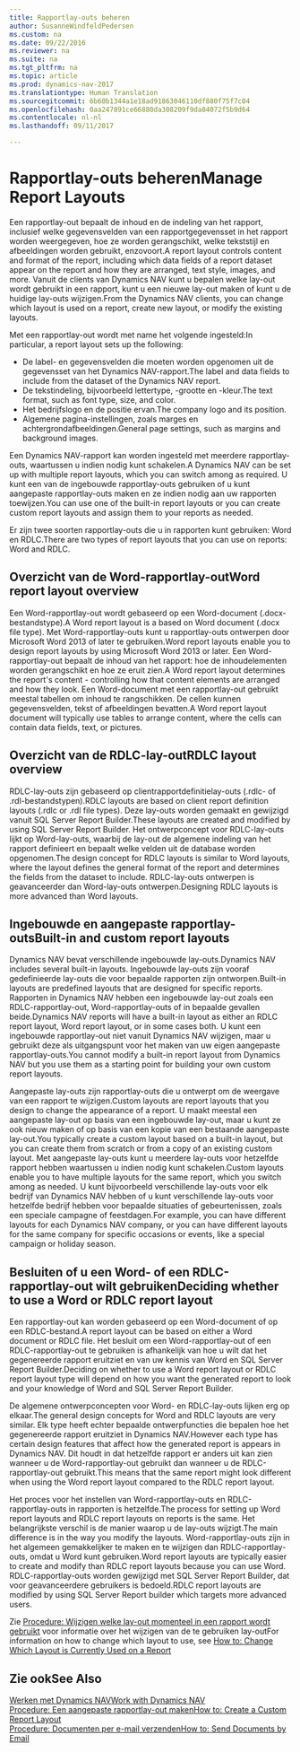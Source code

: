 ```yaml
---
title: Rapportlay-outs beheren
author: SusanneWindfeldPedersen
ms.custom: na
ms.date: 09/22/2016
ms.reviewer: na
ms.suite: na
ms.tgt_pltfrm: na
ms.topic: article
ms.prod: dynamics-nav-2017
ms.translationtype: Human Translation
ms.sourcegitcommit: 6b60b1344a1e18ad91863046110df880f75f7c04
ms.openlocfilehash: 0aa247891ce66880da308209f9da84072f5b9d64
ms.contentlocale: nl-nl
ms.lasthandoff: 09/11/2017

---
```

    
# <a name="manage-report-layouts"></a><span data-ttu-id="b3c1e-102">Rapportlay-outs beheren</span><span class="sxs-lookup"><span data-stu-id="b3c1e-102">Manage Report Layouts</span></span>
<span data-ttu-id="b3c1e-103">Een rapportlay-out bepaalt de inhoud en de indeling van het rapport, inclusief welke gegevensvelden van een rapportgegevensset in het rapport worden weergegeven, hoe ze worden gerangschikt, welke tekststijl en afbeeldingen worden gebruikt, enzovoort.</span><span class="sxs-lookup"><span data-stu-id="b3c1e-103">A report layout controls content and format of the report, including which data fields of a report dataset appear on the report and how they are arranged, text style, images, and more.</span></span> <span data-ttu-id="b3c1e-104">Vanuit de clients van Dynamics NAV kunt u bepalen welke lay-out wordt gebruikt in een rapport, kunt u een nieuwe lay-out maken of kunt u de huidige lay-outs wijzigen.</span><span class="sxs-lookup"><span data-stu-id="b3c1e-104">From the Dynamics NAV clients, you can change which layout is used on a report, create new layout, or modify the existing layouts.</span></span> 

<span data-ttu-id="b3c1e-105">Met een rapportlay-out wordt met name het volgende ingesteld:</span><span class="sxs-lookup"><span data-stu-id="b3c1e-105">In particular, a report layout sets up the following:</span></span>

- <span data-ttu-id="b3c1e-106">De label- en gegevensvelden die moeten worden opgenomen uit de gegevensset van het Dynamics NAV-rapport.</span><span class="sxs-lookup"><span data-stu-id="b3c1e-106">The label and data fields to include from the dataset of the Dynamics NAV report.</span></span>
- <span data-ttu-id="b3c1e-107">De tekstindeling, bijvoorbeeld lettertype, -grootte en -kleur.</span><span class="sxs-lookup"><span data-stu-id="b3c1e-107">The text format, such as font type, size, and color.</span></span>
- <span data-ttu-id="b3c1e-108">Het bedrijfslogo en de positie ervan.</span><span class="sxs-lookup"><span data-stu-id="b3c1e-108">The company logo and its position.</span></span>
- <span data-ttu-id="b3c1e-109">Algemene pagina-instellingen, zoals marges en achtergrondafbeeldingen.</span><span class="sxs-lookup"><span data-stu-id="b3c1e-109">General page settings, such as margins and background images.</span></span> 

<span data-ttu-id="b3c1e-110">Een Dynamics NAV-rapport kan worden ingesteld met meerdere rapportlay-outs, waartussen u indien nodig kunt schakelen.</span><span class="sxs-lookup"><span data-stu-id="b3c1e-110">A Dynamics NAV can be set up with multiple report layouts, which you can switch among as required.</span></span> <span data-ttu-id="b3c1e-111">U kunt een van de ingebouwde rapportlay-outs gebruiken of u kunt aangepaste rapportlay-outs maken en ze indien nodig aan uw rapporten toewijzen.</span><span class="sxs-lookup"><span data-stu-id="b3c1e-111">You can use one of the built-in report layouts or you can create custom report layouts and assign them to your reports as needed.</span></span>

<span data-ttu-id="b3c1e-112">Er zijn twee soorten rapportlay-outs die u in rapporten kunt gebruiken: Word en RDLC.</span><span class="sxs-lookup"><span data-stu-id="b3c1e-112">There are two types of report layouts that you can use on reports: Word and RDLC.</span></span>

## <a name="word-report-layout-overview"></a><span data-ttu-id="b3c1e-113">Overzicht van de Word-rapportlay-out</span><span class="sxs-lookup"><span data-stu-id="b3c1e-113">Word report layout overview</span></span>
<span data-ttu-id="b3c1e-114">Een Word-rapportlay-out wordt gebaseerd op een Word-document (.docx-bestandstype).</span><span class="sxs-lookup"><span data-stu-id="b3c1e-114">A Word report layout is a based on Word document (.docx file type).</span></span> <span data-ttu-id="b3c1e-115">Met Word-rapportlay-outs kunt u rapportlay-outs ontwerpen door Microsoft Word 2013 of later te gebruiken.</span><span class="sxs-lookup"><span data-stu-id="b3c1e-115">Word report layouts enable you to design report layouts by using Microsoft Word 2013 or later.</span></span> <span data-ttu-id="b3c1e-116">Een Word-rapportlay-out bepaalt de inhoud van het rapport: hoe de inhoudelementen worden gerangschikt en hoe ze eruit zien.</span><span class="sxs-lookup"><span data-stu-id="b3c1e-116">A Word report layout determines the report's content - controlling how that content elements are arranged and how they look.</span></span> <span data-ttu-id="b3c1e-117">Een Word-document met een rapportlay-out gebruikt meestal tabellen om inhoud te rangschikken. De cellen kunnen gegevensvelden, tekst of afbeeldingen bevatten.</span><span class="sxs-lookup"><span data-stu-id="b3c1e-117">A Word report layout document will typically use tables to arrange content, where the cells can contain data fields, text, or pictures.</span></span>

## <a name="rdlc-layout-overview"></a><span data-ttu-id="b3c1e-118">Overzicht van de RDLC-lay-out</span><span class="sxs-lookup"><span data-stu-id="b3c1e-118">RDLC layout overview</span></span>
<span data-ttu-id="b3c1e-119">RDLC-lay-outs zijn gebaseerd op clientrapportdefinitielay-outs (.rdlc- of .rdl-bestandstypen).</span><span class="sxs-lookup"><span data-stu-id="b3c1e-119">RDLC layouts are based on client report definition layouts (.rdlc or .rdl file types).</span></span> <span data-ttu-id="b3c1e-120">Deze lay-outs worden gemaakt en gewijzigd vanuit SQL Server Report Builder.</span><span class="sxs-lookup"><span data-stu-id="b3c1e-120">These layouts are created and modified by using SQL Server Report Builder.</span></span> <span data-ttu-id="b3c1e-121">Het ontwerpconcept voor RDLC-lay-outs lijkt op Word-lay-outs, waarbij de lay-out de algemene indeling van het rapport definieert en bepaalt welke velden uit de database worden opgenomen.</span><span class="sxs-lookup"><span data-stu-id="b3c1e-121">The design concept for RDLC layouts is similar to Word layouts, where the layout defines the general format of the report and determines the fields from the dataset to include.</span></span> <span data-ttu-id="b3c1e-122">RDLC-lay-outs ontwerpen is geavanceerder dan Word-lay-outs ontwerpen.</span><span class="sxs-lookup"><span data-stu-id="b3c1e-122">Designing RDLC layouts is more advanced than Word layouts.</span></span>

## <a name="built-in-and-custom-report-layouts"></a><span data-ttu-id="b3c1e-123">Ingebouwde en aangepaste rapportlay-outs</span><span class="sxs-lookup"><span data-stu-id="b3c1e-123">Built-in and custom report layouts</span></span>
<span data-ttu-id="b3c1e-124">Dynamics NAV bevat verschillende ingebouwde lay-outs.</span><span class="sxs-lookup"><span data-stu-id="b3c1e-124">Dynamics NAV includes several built-in layouts.</span></span> <span data-ttu-id="b3c1e-125">Ingebouwde lay-outs zijn vooraf gedefinieerde lay-outs die voor bepaalde rapporten zijn ontworpen.</span><span class="sxs-lookup"><span data-stu-id="b3c1e-125">Built-in layouts are predefined layouts that are designed for specific reports.</span></span> <span data-ttu-id="b3c1e-126">Rapporten in Dynamics NAV hebben een ingebouwde lay-out zoals een RDLC-rapportlay-out, Word-rapportlay-outs of in bepaalde gevallen beide.</span><span class="sxs-lookup"><span data-stu-id="b3c1e-126">Dynamics NAV reports will have a built-in layout as either an RDLC report layout, Word report layout, or in some cases both.</span></span> <span data-ttu-id="b3c1e-127">U kunt een ingebouwde rapportlay-out niet vanuit Dynamics NAV wijzigen, maar u gebruikt deze als uitgangspunt voor het maken van uw eigen aangepaste rapportlay-outs.</span><span class="sxs-lookup"><span data-stu-id="b3c1e-127">You cannot modify a built-in report layout from Dynamics NAV but you use them as a starting point for building your own custom report layouts.</span></span> 

<span data-ttu-id="b3c1e-128">Aangepaste lay-outs zijn rapportlay-outs die u ontwerpt om de weergave van een rapport te wijzigen.</span><span class="sxs-lookup"><span data-stu-id="b3c1e-128">Custom layouts are report layouts that you design to change the appearance of a report.</span></span> <span data-ttu-id="b3c1e-129">U maakt meestal een aangepaste lay-out op basis van een ingebouwde lay-out, maar u kunt ze ook nieuw maken of op basis van een kopie van een bestaande aangepaste lay-out.</span><span class="sxs-lookup"><span data-stu-id="b3c1e-129">You typically create a custom layout based on a built-in layout, but you can create them from scratch or from a copy of an existing custom layout.</span></span> <span data-ttu-id="b3c1e-130">Met aangepaste lay-outs kunt u meerdere lay-outs voor hetzelfde rapport hebben waartussen u indien nodig kunt schakelen.</span><span class="sxs-lookup"><span data-stu-id="b3c1e-130">Custom layouts enable you to have multiple layouts for the same report, which you switch among as needed.</span></span> <span data-ttu-id="b3c1e-131">U kunt bijvoorbeeld verschillende lay-outs voor elk bedrijf van Dynamics NAV hebben of u kunt verschillende lay-outs voor hetzelfde bedrijf hebben voor bepaalde situaties of gebeurtenissen, zoals een speciale campagne of feestdagen.</span><span class="sxs-lookup"><span data-stu-id="b3c1e-131">For example, you can have different layouts for each Dynamics NAV company, or you can have different layouts for the same company for specific occasions or events, like a special campaign or holiday season.</span></span>

## <a name="deciding-whether-to-use-a-word-or-rdlc-report-layout"></a><span data-ttu-id="b3c1e-132">Besluiten of u een Word- of een RDLC-rapportlay-out wilt gebruiken</span><span class="sxs-lookup"><span data-stu-id="b3c1e-132">Deciding whether to use a Word or RDLC report layout</span></span> 
<span data-ttu-id="b3c1e-133">Een rapportlay-out kan worden gebaseerd op een Word-document of op een RDLC-bestand.</span><span class="sxs-lookup"><span data-stu-id="b3c1e-133">A report layout can be based on either a Word document or RDLC file.</span></span> <span data-ttu-id="b3c1e-134">Het besluit om een Word-rapportlay-out of een RDLC-rapportlay-out te gebruiken is afhankelijk van hoe u wilt dat het gegenereerde rapport eruitziet en van uw kennis van Word en SQL Server Report Builder.</span><span class="sxs-lookup"><span data-stu-id="b3c1e-134">Deciding on whether to use a Word report layout or RDLC report layout type will depend on how you want the generated report to look and your knowledge of Word and SQL Server Report Builder.</span></span> 

<span data-ttu-id="b3c1e-135">De algemene ontwerpconcepten voor Word- en RDLC-lay-outs lijken erg op elkaar.</span><span class="sxs-lookup"><span data-stu-id="b3c1e-135">The general design concepts for Word and RDLC layouts are very similar.</span></span> <span data-ttu-id="b3c1e-136">Elk type heeft echter bepaalde ontwerpfuncties die bepalen hoe het gegenereerde rapport eruitziet in Dynamics NAV.</span><span class="sxs-lookup"><span data-stu-id="b3c1e-136">However each type has certain design features that affect how the generated report is appears in Dynamics NAV.</span></span> <span data-ttu-id="b3c1e-137">Dit houdt in dat hetzelfde rapport er anders uit kan zien wanneer u de Word-rapportlay-out gebruikt dan wanneer u de RDLC-rapportlay-out gebruikt.</span><span class="sxs-lookup"><span data-stu-id="b3c1e-137">This means that the same report might look different when using the Word report layout compared to the RDLC report layout.</span></span>

<span data-ttu-id="b3c1e-138">Het proces voor het instellen van Word-rapportlay-outs en RDLC-rapportlay-outs in rapporten is hetzelfde.</span><span class="sxs-lookup"><span data-stu-id="b3c1e-138">The process for setting up Word report layouts and RDLC report layouts on reports is the same.</span></span> <span data-ttu-id="b3c1e-139">Het belangrijkste verschil is de manier waarop u de lay-outs wijzigt.</span><span class="sxs-lookup"><span data-stu-id="b3c1e-139">The main difference is in the way you modify the layouts.</span></span> <span data-ttu-id="b3c1e-140">Word-rapportlay-outs zijn in het algemeen gemakkelijker te maken en te wijzigen dan RDLC-rapportlay-outs, omdat u Word kunt gebruiken.</span><span class="sxs-lookup"><span data-stu-id="b3c1e-140">Word report layouts are typically easier to create and modify than RDLC report layouts because you can use Word.</span></span> <span data-ttu-id="b3c1e-141">RDLC-rapportlay-outs worden gewijzigd met SQL Server Report Builder, dat voor geavanceerdere gebruikers is bedoeld.</span><span class="sxs-lookup"><span data-stu-id="b3c1e-141">RDLC report layouts are modified by using SQL Server Report builder which targets more advanced users.</span></span>

<span data-ttu-id="b3c1e-142">Zie [Procedure: Wijzigen welke lay-out momenteel in een rapport wordt gebruikt](ui-how-change-layout-currently-used-report.md) voor informatie over het wijzigen van de te gebruiken lay-out</span><span class="sxs-lookup"><span data-stu-id="b3c1e-142">For information on how to change which layout to use, see [How to: Change Which Layout is Currently Used on a Report](ui-how-change-layout-currently-used-report.md)</span></span>

## <a name="see-also"></a><span data-ttu-id="b3c1e-143">Zie ook</span><span class="sxs-lookup"><span data-stu-id="b3c1e-143">See Also</span></span>
[<span data-ttu-id="b3c1e-144">Werken met Dynamics NAV</span><span class="sxs-lookup"><span data-stu-id="b3c1e-144">Work with Dynamics NAV</span></span>](ui-work-product.md)  
[<span data-ttu-id="b3c1e-145">Procedure: Een aangepaste rapportlay-out maken</span><span class="sxs-lookup"><span data-stu-id="b3c1e-145">How to: Create a Custom Report Layout</span></span>](ui-how-create-custom-report-layout.md)  
[<span data-ttu-id="b3c1e-146">Procedure: Documenten per e-mail verzenden</span><span class="sxs-lookup"><span data-stu-id="b3c1e-146">How to: Send Documents by Email</span></span>](ui-how-send-documents-email.md)

